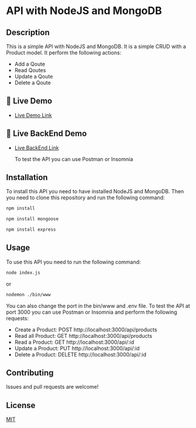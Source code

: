 # API with NodeJS and MongoDB
## Description

This is a simple API with NodeJS and MongoDB. It is a simple CRUD with a Product model. It perform the following actions:

- Add a Qoute
- Read Qoutes
- Update a Qoute
- Delete a Qoute

## 🚀 Live Demo <a name="live-demo"></a>


- [Live Demo Link]()

## 🚀 Live BackEnd Demo <a name="live-demo"></a>


- [Live BackEnd Link]()

    To test the API you can use Postman or Insomnia



## Installation

To install this API you need to have installed NodeJS and MongoDB. Then you need to clone this repository and run the following command:

```bash
npm install
```
```bash
npm install mongoose
```
```bash
npm install express
```

## Usage

To use this API you need to run the following command:

```bash
node index.js 
```
or

```bash
nodemon ./bin/www 
```

You can also change the port in the bin/www and .env file.
To test the API at port 3000 you can use Postman or Insomnia and perform the following requests:

- Create a Product: POST http://localhost:3000/api/products
- Read all Product: GET http://localhost:3000/api/products
- Read a Product: GET http://localhost:3000/api/:id
- Update a Product: PUT http://localhost:3000/api/:id
- Delete a Product: DELETE http://localhost:3000/api/:id

## Contributing
Issues and pull requests are welcome!

## License
[MIT](https://choosealicense.com/licenses/mit/)